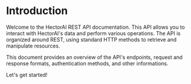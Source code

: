 # Introduction

Welcome to the HectorAI REST API documentation. This API allows you to interact with HectorAI's data and perform various operations. The API is organized around REST, using standard HTTP methods to retrieve and manipulate resources.

This document provides an overview of the API's endpoints, request and response formats, authentication methods, and other informations.

Let's get started!